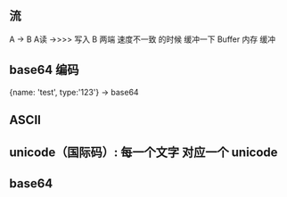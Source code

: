 ## 流
A -> B
A读 ->>>> 写入 B
两端 速度不一致 的时候 缓冲一下
Buffer 内存 缓冲

## base64 编码
{name: 'test', type:'123'} -> base64

## ASCII
## unicode（国际码）: 每一个文字 对应一个 unicode
## base64